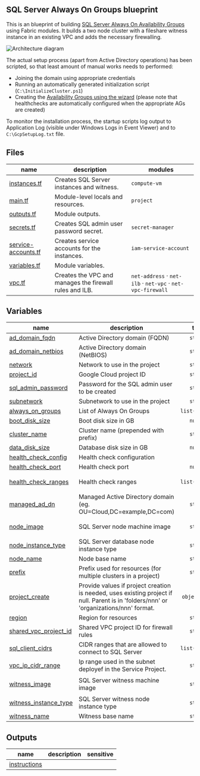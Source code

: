## SQL Server Always On Groups blueprint

This is an blueprint of building [SQL Server Always On Availability Groups](https://cloud.google.com/compute/docs/instances/sql-server/configure-availability) 
using Fabric modules. It builds a two node cluster with a fileshare witness instance in an existing VPC and adds the necessary firewalling. 

![Architecture diagram](https://cloud.google.com/compute/images/sqlserver-ag-architecture.svg)

The actual setup process (apart from Active Directory operations) has been scripted, so that least amount of 
manual works needs to performed: 

  - Joining the domain using appropriate credentials 
  - Running an automatically generated initialization script (`C:\InitializeCluster.ps1`) 
  - Creating the [Availability Groups using the wizard](https://cloud.google.com/compute/docs/instances/sql-server/configure-availability#creating_an_availability_group)
    (please note that healthchecks are automatically configured when the appropriate AGs are created)

To monitor the installation process, the startup scripts log output to Application Log (visible under Windows Logs in Event Viewer)
and to `C:\GcpSetupLog.txt` file.

<!-- TFDOC OPTS files:1 -->
<!-- BEGIN TFDOC -->

## Files

| name | description | modules |
|---|---|---|
| [instances.tf](./instances.tf) | Creates SQL Server instances and witness. | <code>compute-vm</code> |
| [main.tf](./main.tf) | Module-level locals and resources. | <code>project</code> |
| [outputs.tf](./outputs.tf) | Module outputs. |  |
| [secrets.tf](./secrets.tf) | Creates SQL admin user password secret. | <code>secret-manager</code> |
| [service-accounts.tf](./service-accounts.tf) | Creates service accounts for the instances. | <code>iam-service-account</code> |
| [variables.tf](./variables.tf) | Module variables. |  |
| [vpc.tf](./vpc.tf) | Creates the VPC and manages the firewall rules and ILB. | <code>net-address</code> · <code>net-ilb</code> · <code>net-vpc</code> · <code>net-vpc-firewall</code> |

## Variables

| name | description | type | required | default |
|---|---|:---:|:---:|:---:|
| [ad_domain_fqdn](variables.tf#L15) | Active Directory domain (FQDN) | <code>string</code> | ✓ |  |
| [ad_domain_netbios](variables.tf#L24) | Active Directory domain (NetBIOS) | <code>string</code> | ✓ |  |
| [network](variables.tf#L90) | Network to use in the project | <code>string</code> | ✓ |  |
| [project_id](variables.tf#L128) | Google Cloud project ID | <code>string</code> | ✓ |  |
| [sql_admin_password](variables.tf#L145) | Password for the SQL admin user to be created | <code>string</code> | ✓ |  |
| [subnetwork](variables.tf#L160) | Subnetwork to use in the project | <code>string</code> | ✓ |  |
| [always_on_groups](variables.tf#L33) | List of Always On Groups | <code>list&#40;string&#41;</code> |  | <code>&#91;&#34;bookshelf&#34;&#93;</code> |
| [boot_disk_size](variables.tf#L39) | Boot disk size in GB | <code>number</code> |  | <code>50</code> |
| [cluster_name](variables.tf#L45) | Cluster name (prepended with prefix) | <code>string</code> |  | <code>&#34;cluster&#34;</code> |
| [data_disk_size](variables.tf#L51) | Database disk size in GB | <code>number</code> |  | <code>200</code> |
| [health_check_config](variables.tf#L57) | Health check configuration | <code title="object&#40;&#123; check_interval_sec &#61; number,&#10;  healthy_threshold   &#61; number,&#10;  unhealthy_threshold &#61; number,&#10;  timeout_sec         &#61; number,&#10;&#125;&#41;">&#8230;</code> |  | <code title="&#123;&#10;  check_interval_sec  &#61; 2&#10;  healthy_threshold   &#61; 1&#10;  unhealthy_threshold &#61; 2&#10;  timeout_sec         &#61; 1&#10;&#125;">&#123;&#8230;&#125;</code> |
| [health_check_port](variables.tf#L72) | Health check port | <code>number</code> |  | <code>59997</code> |
| [health_check_ranges](variables.tf#L78) | Health check ranges | <code>list&#40;string&#41;</code> |  | <code>&#91;&#34;35.191.0.0&#47;16&#34;, &#34;209.85.152.0&#47;22&#34;, &#34;209.85.204.0&#47;22&#34;&#93;</code> |
| [managed_ad_dn](variables.tf#L84) | Managed Active Directory domain (eg. OU=Cloud,DC=example,DC=com) | <code>string</code> |  | <code>&#34;&#34;</code> |
| [node_image](variables.tf#L95) | SQL Server node machine image | <code>string</code> |  | <code>&#34;projects&#47;windows-sql-cloud&#47;global&#47;images&#47;family&#47;sql-ent-2019-win-2019&#34;</code> |
| [node_instance_type](variables.tf#L101) | SQL Server database node instance type | <code>string</code> |  | <code>&#34;n2-standard-8&#34;</code> |
| [node_name](variables.tf#L107) | Node base name | <code>string</code> |  | <code>&#34;node&#34;</code> |
| [prefix](variables.tf#L113) | Prefix used for resources (for multiple clusters in a project) | <code>string</code> |  | <code>&#34;aog&#34;</code> |
| [project_create](variables.tf#L119) | Provide values if project creation is needed, uses existing project if null. Parent is in 'folders/nnn' or 'organizations/nnn' format. | <code title="object&#40;&#123;&#10;  billing_account_id &#61; string&#10;  parent             &#61; string&#10;&#125;&#41;">object&#40;&#123;&#8230;&#125;&#41;</code> |  | <code>null</code> |
| [region](variables.tf#L133) | Region for resources | <code>string</code> |  | <code>&#34;europe-west4&#34;</code> |
| [shared_vpc_project_id](variables.tf#L139) | Shared VPC project ID for firewall rules | <code>string</code> |  | <code>null</code> |
| [sql_client_cidrs](variables.tf#L154) | CIDR ranges that are allowed to connect to SQL Server | <code>list&#40;string&#41;</code> |  | <code>&#91;&#34;0.0.0.0&#47;0&#34;&#93;</code> |
| [vpc_ip_cidr_range](variables.tf#L165) | Ip range used in the subnet deployef in the Service Project. | <code>string</code> |  | <code>&#34;10.0.0.0&#47;20&#34;</code> |
| [witness_image](variables.tf#L171) | SQL Server witness machine image | <code>string</code> |  | <code>&#34;projects&#47;windows-cloud&#47;global&#47;images&#47;family&#47;windows-2019&#34;</code> |
| [witness_instance_type](variables.tf#L177) | SQL Server witness node instance type | <code>string</code> |  | <code>&#34;n2-standard-2&#34;</code> |
| [witness_name](variables.tf#L183) | Witness base name | <code>string</code> |  | <code>&#34;witness&#34;</code> |

## Outputs

| name | description | sensitive |
|---|---|:---:|
| [instructions](outputs.tf#L19) |  |  |

<!-- END TFDOC -->
